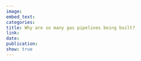 ```yaml
---
image:
embed_text:
categories:
title: Why are so many gas pipelines being built?
link:
date:
publication:
show: true
---
```


